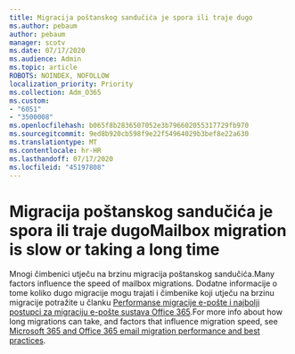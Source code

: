 ```yaml
---
title: Migracija poštanskog sandučića je spora ili traje dugo
ms.author: pebaum
author: pebaum
manager: scotv
ms.date: 07/17/2020
ms.audience: Admin
ms.topic: article
ROBOTS: NOINDEX, NOFOLLOW
localization_priority: Priority
ms.collection: Adm_O365
ms.custom:
- "6051"
- "3500008"
ms.openlocfilehash: b065f8b2836507052e3b796602055317729fb970
ms.sourcegitcommit: 9ed8b920cb598f9e22f54964029b3bef8e22a630
ms.translationtype: MT
ms.contentlocale: hr-HR
ms.lasthandoff: 07/17/2020
ms.locfileid: "45197808"
---
```

# <a name="mailbox-migration-is-slow-or-taking-a-long-time"></a><span data-ttu-id="a39db-102">Migracija poštanskog sandučića je spora ili traje dugo</span><span class="sxs-lookup"><span data-stu-id="a39db-102">Mailbox migration is slow or taking a long time</span></span>

<span data-ttu-id="a39db-103">Mnogi čimbenici utječu na brzinu migracija poštanskog sandučića.</span><span class="sxs-lookup"><span data-stu-id="a39db-103">Many factors influence the speed of mailbox migrations.</span></span> <span data-ttu-id="a39db-104">Dodatne informacije o tome koliko dugo migracije mogu trajati i čimbenike koji utječu na brzinu migracije potražite u članku [Performanse migracije e-pošte i najbolji postupci za migraciju e-pošte sustava Office 365](https://docs.microsoft.com/exchange/mailbox-migration/office-365-migration-best-practices).</span><span class="sxs-lookup"><span data-stu-id="a39db-104">For more info about how long migrations can take, and factors that influence migration speed, see [Microsoft 365 and Office 365 email migration performance and best practices](https://docs.microsoft.com/exchange/mailbox-migration/office-365-migration-best-practices).</span></span>